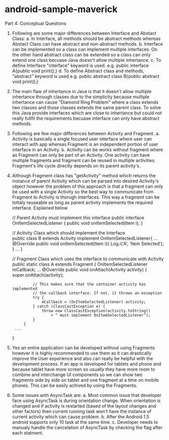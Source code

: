 # android-sample-maverick

Part 4: Conceptual Questions

1. Following are some major differences between Interface and Abstact Class:
	a. In Interface, all methods should be abstract methods whereas Abstact Class can have abstract and non-abstract methods.
	b. Interface can be implemented so a class can implement multiple interfaces. On the other hand abstract class can be extended so a class can only extend one class becuase Java doesn't allow multiple inhertance.
	c. To define Interface "interface" keyword is used. e.g.
		public interface A{public void print();}
	d. To define Abstract class and methods, "abstract" keyword is used e.g.
		public abstract class B{public abstract void print();}
		
2. The main flaw of inhertance in Java is that it doesn't allow multiple inhertance through classes due to the simplicity because multiple inhertance can cause "Diamond Ring Problem" where a class extends two classes and those classes extends the same parent class. To solve this Java provide interfaces which are close to inhertance but could not really fullfil the requirements becuase interface can only have abstract methods.

3. Following are few major differences between Activity and Fragment.
	a. Activity is basically a single focused user interface where user can interact with app whereas Fragment is an independent portion of user interface in an Activity.
	b. Activity can be works without fragment where as Fragment can only be part of an Activity. One activity can have multiple fragments and fragment can be reused in multiple activities. Fragment's life cycle directly depends on its parent activity's.

4. Although Fragment class has "getActivity" method which returns the instance of parent Activity which can be parsed into desired Activity's object however the problem of this approach is that a fragment can only be used with a single Activity so the best way to communicate from Fragment to Activity is thorugh interfaces. This way a fragment can be tottaly reuseable as long as parent activity implements the required interface. Explained below
	
	// Parent Activity must implement this interface
	public interface OnItemSelectedListener {
		public void onItemSelected(Item i);
	}

	// Activity Class which should implement the Interface	
	public class B extends Activity implement OnItemSelectedListener{
		...
		@Override
		public void onItemSelected(Item i){
			Log.i('A', 'Item Selected');
		}
		...
	}

	//	Fragment Class which uses the interface to communicate with Activity
	public static class A extends Fragment {
		OnItemSelectedListener mCallback;
		...
			 @Override
			public void onAttach(Activity activity) {
				super.onAttach(activity);

				// This makes sure that the container activity has implemented
				// the callback interface. If not, it throws an exception
				try {
					mCallback = (OnItemSelectedListener) activity;
				} catch (ClassCastException e) {
					throw new ClassCastException(activity.toString()
						+ " must implement OnItemSelectedListener");
				}
			}
		...
	}

5. Yes an entire application can be developed without using Fragments however it is highly recommended to use them as it can drastically improve the User experience and also can really be helpful with the development process. 
If an app is developed for tablets and phone and because tablet have more screen so usually they have more room to combine and interchange UI components so we can show two fragments side by side on tablet and one fragment at a time on mobile phones. This can be easily achived by using the Fragments.
	
6. Some issues with AsyncTask are:
	a. Most common issue that developer face using AsyncTask is during orientation change. When orientation is changed and if activity is restarted (based of the layout changes and other factors) then current running task won't have the instance of current activity which can cause problem. 
	b. After the Android 1.5 android supports only 10 task at the same time.
	c. Developer needs to manualy handle the cancelation of AsyncTask by checking the flag after each statment.
	